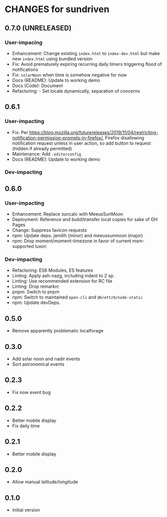 # CHANGES for sundriven

## 0.7.0 (UNRELEASED)

### User-impacing

- Enhancement: Change existing `index.html` to `index-dev.html` but make new
  `index.html` using bundled version
- Fix: Avoid prematurely expiring recurring daily timers triggering flood of
  notifications
- Fix: `solarNoon` when time is somehow negative for now
- Docs (README): Update to working demo
- Docs (Code): Document
- Refactoring: - Set locale dynamically, separation of concerns

## 0.6.1

### User-impacting

- Fix: Per <https://blog.mozilla.org/futurereleases/2019/11/04/restricting-notification-permission-prompts-in-firefox/>,
  Firefox disallowing notification request unless in user action, so add
  button to request (hidden if already permitted)
- Maintenance: Add `.editorconfig`
- Docs (README): Update to working demo

### Dev-impacting

## 0.6.0

### User-impacting

- Enhancement: Replace suncalc with MeeusSunMoon
- Deployment: Reference and build/transfer local copies for sake of GH Pages
- Change: Suppress favicon requests
- npm: Update deps. jamilih (minor) and meeussunmoon (major)
- npm: Drop moment/moment-timezone in favor of current msm-supported luxon

### Dev-impacting

- Refactoring: ES6 Modules, ES features
- Linting: Apply ash-nazg, including indent to 2 sp.
- Linting: Use recommended extension for RC file
- Linting: Drop remarkrc
- pnpm: Switch to pnpm
- npm: Switch to maintained `open-cli` and `@brettz9/node-static`
- npm: Update devDeps.

## 0.5.0
- Remove apparently problematic localforage

## 0.3.0
- Add solar noon and nadir events
- Sort astronomical events

## 0.2.3
- Fix now event bug

## 0.2.2
- Better mobile display
- Fix daily time

## 0.2.1
- Better mobile display

## 0.2.0
- Allow manual latitude/longitude

## 0.1.0
- Initial version
